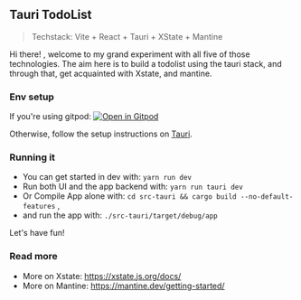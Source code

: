 ## Tauri TodoList 

> Techstack: Vite + React + Tauri + XState + Mantine

Hi there! , welcome to my grand experiment with all five of those technologies. The aim here is to build a todolist using the tauri stack, and through that, get acquainted with Xstate, and mantine.


### Env setup

If you're using gitpod: [![Open in Gitpod](https://gitpod.io/button/open-in-gitpod.svg)](https://gitpod.io/#/https://github.com/islami00/tauri-todolist.git)

Otherwise, follow the setup instructions on [Tauri](https://tauri.studio/docs/getting-started/prerequisites).

### Running it

* You can get started in dev with: `yarn run dev`
* Run both UI and the app backend with: `yarn run tauri dev`
* Or Compile App alone with: `cd src-tauri && cargo build --no-default-features` ,
* and run the app with: `./src-tauri/target/debug/app`

Let's have fun!

### Read more

* More on Xstate: https://xstate.js.org/docs/
* More on Mantine: https://mantine.dev/getting-started/